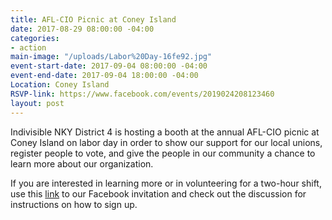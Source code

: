 ```yaml
---
title: AFL-CIO Picnic at Coney Island
date: 2017-08-29 08:00:00 -04:00
categories:
- action
main-image: "/uploads/Labor%20Day-16fe92.jpg"
event-start-date: 2017-09-04 08:00:00 -04:00
event-end-date: 2017-09-04 18:00:00 -04:00
Location: Coney Island
RSVP-link: https://www.facebook.com/events/2019024208123460
layout: post
---
```


Indivisible NKY District 4 is hosting a booth at the annual AFL-CIO picnic at Coney Island on labor day in order to show our support for our local unions, register people to vote, and give the people in our community a chance to learn more about our organization.

If you are interested in learning more or in volunteering for a two-hour shift, use this [link](https://www.facebook.com/events/2019024208123460) to our Facebook invitation and check out the discussion for instructions on how to sign up.